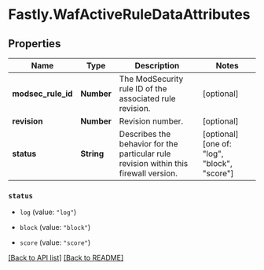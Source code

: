 # Fastly.WafActiveRuleDataAttributes

## Properties

Name | Type | Description | Notes
------------ | ------------- | ------------- | -------------
**modsec_rule_id** | **Number** | The ModSecurity rule ID of the associated rule revision. | [optional] 
**revision** | **Number** | Revision number. | [optional] 
**status** | **String** | Describes the behavior for the particular rule revision within this firewall version. | [optional]  [one of: "log", "block", "score"]



 

### `status`

* `log` (value: `"log"`)

* `block` (value: `"block"`)

* `score` (value: `"score"`)





[[Back to API list]](../../README.md#endpoints) [[Back to README]](../../README.md)
